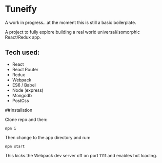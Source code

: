 # Tuneify

A work in progress...at the moment this is still a basic boilerplate.

A project to fully explore building a real world universal/isomorphic React/Redux app.

## Tech used:

* React
* React Router
* Redux
* Webpack
* ES6 / Babel
* Node (express)
* Mongodb
* PostCss

##Installation

Clone repo and then:

```
npm i
```

Then change to the app directory and run:

```
npm start
```

This kicks the Webpack dev server off on port 1111 and enables hot loading.

